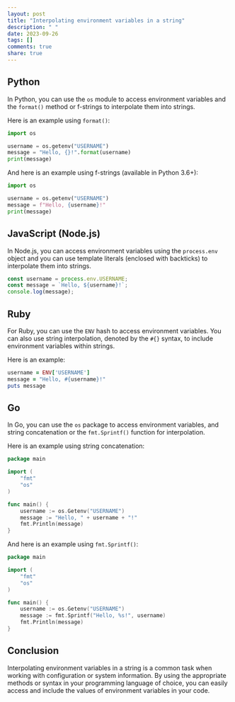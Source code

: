 ```yaml
---
layout: post
title: "Interpolating environment variables in a string"
description: " "
date: 2023-09-26
tags: []
comments: true
share: true
---
```


## Python

In Python, you can use the `os` module to access environment variables and the `format()` method or f-strings to interpolate them into strings.

Here is an example using `format()`:

```python
import os

username = os.getenv("USERNAME")
message = "Hello, {}!".format(username)
print(message)
```

And here is an example using f-strings (available in Python 3.6+):

```python
import os

username = os.getenv("USERNAME")
message = f"Hello, {username}!"
print(message)
```

## JavaScript (Node.js)

In Node.js, you can access environment variables using the `process.env` object and you can use template literals (enclosed with backticks) to interpolate them into strings.

```javascript
const username = process.env.USERNAME;
const message = `Hello, ${username}!`;
console.log(message);
```

## Ruby

For Ruby, you can use the `ENV` hash to access environment variables. You can also use string interpolation, denoted by the `#{}` syntax, to include environment variables within strings.

Here is an example:

```ruby
username = ENV['USERNAME']
message = "Hello, #{username}!"
puts message
```

## Go

In Go, you can use the `os` package to access environment variables, and string concatenation or the `fmt.Sprintf()` function for interpolation.

Here is an example using string concatenation:

```go
package main

import (
	"fmt"
	"os"
)

func main() {
	username := os.Getenv("USERNAME")
	message := "Hello, " + username + "!"
	fmt.Println(message)
}
```

And here is an example using `fmt.Sprintf()`:

```go
package main

import (
	"fmt"
	"os"
)

func main() {
	username := os.Getenv("USERNAME")
	message := fmt.Sprintf("Hello, %s!", username)
	fmt.Println(message)
}
```

## Conclusion

Interpolating environment variables in a string is a common task when working with configuration or system information. By using the appropriate methods or syntax in your programming language of choice, you can easily access and include the values of environment variables in your code.